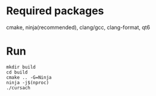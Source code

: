 # Required packages
cmake, ninja(recommended), clang/gcc, clang-format, qt6


# Run
```
mkdir build
cd build
cmake .. -G=Ninja
ninja -j$(nproc)
./cursach
```
